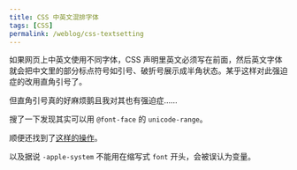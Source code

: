 ```yaml
---
title: CSS 中英文混排字体
tags: [CSS]
permalink: /weblog/css-textsetting
---
```


如果网页上中英文使用不同字体，CSS 声明里英文必须写在前面，然后英文字体就会把中文里的部分标点符号如引号、破折号展示成半角状态。某乎这样对此强迫症的改用直角引号了。

但直角引号真的好麻烦鹅且我对其也有强迫症……

搜了一下发现其实可以用 `@font-face` 的 `unicode-range`。

顺便还找到了[这样的操作](https://github.com/jonathantneal/system-font-css/blob/gh-pages/system-font.css)。

以及据说 `-apple-system` 不能用在缩写式 `font` 开头，会被误认为变量。
